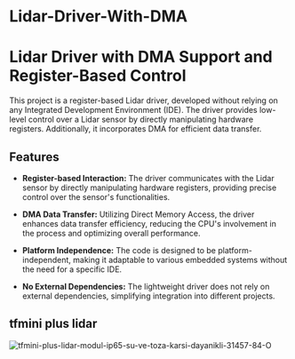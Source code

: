 # Lidar-Driver-With-DMA

# Lidar Driver with DMA Support and Register-Based Control

This project is a register-based Lidar driver, developed without relying on any Integrated Development Environment (IDE). The driver provides low-level control over a Lidar sensor by directly manipulating hardware registers. Additionally, it incorporates DMA for efficient data transfer.

## Features

- **Register-based Interaction:** The driver communicates with the Lidar sensor by directly manipulating hardware registers, providing precise control over the sensor's functionalities.

- **DMA Data Transfer:** Utilizing Direct Memory Access, the driver enhances data transfer efficiency, reducing the CPU's involvement in the process and optimizing overall performance.

- **Platform Independence:** The code is designed to be platform-independent, making it adaptable to various embedded systems without the need for a specific IDE.

- **No External Dependencies:** The lightweight driver does not rely on external dependencies, simplifying integration into different projects.

## tfmini plus lidar


![tfmini-plus-lidar-modul-ip65-su-ve-toza-karsi-dayanikli-31457-84-O](https://github.com/Aherte/Lidar-Driver-With-DMA/assets/55800601/e027be03-373c-4f3b-8493-a09fda0aa268)
